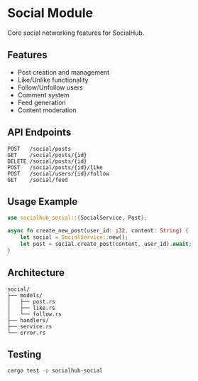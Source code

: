 # Social Module

Core social networking features for SocialHub.

## Features

- Post creation and management
- Like/Unlike functionality
- Follow/Unfollow users
- Comment system
- Feed generation
- Content moderation

## API Endpoints

```
POST   /social/posts
GET    /social/posts/{id}
DELETE /social/posts/{id}
POST   /social/posts/{id}/like
POST   /social/users/{id}/follow
GET    /social/feed
```

## Usage Example

```rust
use socialhub_social::{SocialService, Post};

async fn create_new_post(user_id: i32, content: String) {
    let social = SocialService::new();
    let post = social.create_post(content, user_id).await;
}
```

## Architecture

```
social/
├── models/
│   ├── post.rs
│   ├── like.rs
│   └── follow.rs
├── handlers/
├── service.rs
└── error.rs
```

## Testing

```bash
cargo test -p socialhub-social
```
